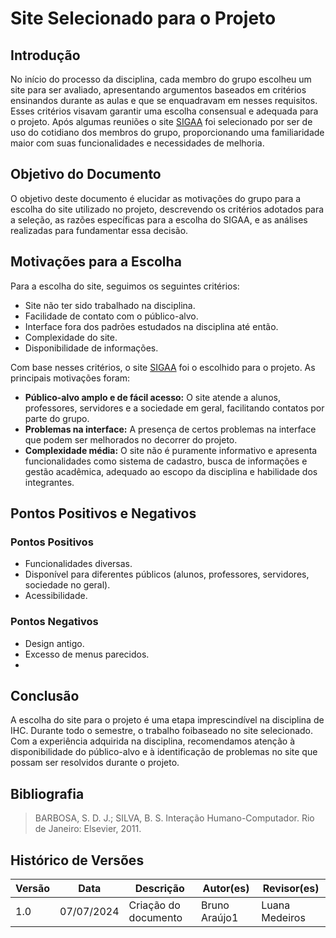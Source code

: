 # Site Selecionado para o Projeto

## Introdução
No início do processo da disciplina, cada membro do grupo escolheu um site para ser avaliado, apresentando argumentos baseados em critérios ensinandos durante as aulas
e que se enquadravam em nesses requisitos. Esses critérios visavam garantir uma escolha consensual e adequada para o projeto. Após algumas reuniões o site [SIGAA](https://sigaa.unb.br/) foi selecionado por ser de uso do cotidiano dos membros do grupo, proporcionando uma familiaridade maior com suas funcionalidades e necessidades de melhoria.

## Objetivo do Documento
O objetivo deste documento é elucidar as motivações do grupo para a escolha do site utilizado no projeto, descrevendo os critérios adotados para a seleção, as razões específicas para a escolha do SIGAA, e as análises realizadas para fundamentar essa decisão.

## Motivações para a Escolha

Para a escolha do site, seguimos os seguintes critérios:

* Site não ter sido trabalhado na disciplina.
* Facilidade de contato com o público-alvo.
* Interface fora dos padrões estudados na disciplina até então.
* Complexidade do site.
* Disponibilidade de informações.

Com base nesses critérios, o site [SIGAA](https://sigaa.unb.br/) foi o escolhido para o projeto. As principais motivações foram:

* **Público-alvo amplo e de fácil acesso:** O site atende a alunos, professores, servidores e a sociedade em geral, facilitando contatos por parte do grupo.
* **Problemas na interface:** A presença de certos problemas na interface que podem ser melhorados no decorrer do projeto.
* **Complexidade média:** O site não é puramente informativo e apresenta funcionalidades como sistema de cadastro, busca de informações e gestão acadêmica, adequado ao escopo da disciplina e habilidade dos integrantes.

## Pontos Positivos e Negativos

### Pontos Positivos
- Funcionalidades diversas.
- Disponível para diferentes públicos (alunos, professores, servidores, sociedade no geral).
- Acessibilidade.

### Pontos Negativos
- Design antigo.
- Excesso de menus parecidos.
- 

## Conclusão

A escolha do site para o projeto é uma etapa imprescindível na disciplina de IHC. Durante todo o semestre, o trabalho foibaseado no site selecionado. Com a experiência adquirida na disciplina, recomendamos atenção à disponibilidade do público-alvo e à identificação de problemas no site que possam ser resolvidos durante o projeto.

## Bibliografia

> BARBOSA, S. D. J.; SILVA, B. S. Interação Humano-Computador. Rio de Janeiro: Elsevier, 2011.

## Histórico de Versões

Versão  |   Data   | Descrição | Autor(es) | Revisor(es)
--------- | ------ | ------ | ---------- | ----------
 1.0 | 07/07/2024 | Criação do documento | Bruno Araújo1| Luana Medeiros |
 
